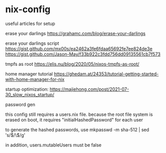 # nix-config
useful articles for setup

erase your darlings
https://grahamc.com/blog/erase-your-darlings

erase your darlings script
https://gist.github.com/mx00s/ea2462a3fe6fdaa65692fe7ee824de3e
https://gist.github.com/Jason-May/f33b922c3fdd756dd09135561cb7f573

tmpfs as root
https://elis.nu/blog/2020/05/nixos-tmpfs-as-root/

home manager tutorial
https://ghedam.at/24353/tutorial-getting-started-with-home-manager-for-nix

startup optimization:
https://majiehong.com/post/2021-07-30_slow_nixos_startup/

password gen

this config still requires a users.nix file.
because the root file system is erased on boot, it requires "initialHashedPassword" for each user

to generate the hashed passwords, use
mkpasswd -m sha-512 | sed 's/\$/\\$/g'

in addition, users.mutableUsers must be false
